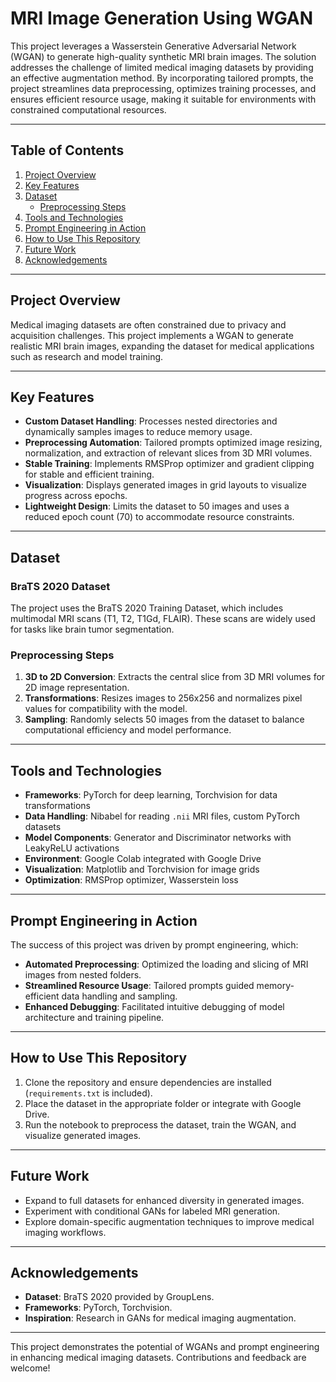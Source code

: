# MRI Image Generation Using WGAN

This project leverages a Wasserstein Generative Adversarial Network (WGAN) to generate high-quality synthetic MRI brain images. The solution addresses the challenge of limited medical imaging datasets by providing an effective augmentation method. By incorporating tailored prompts, the project streamlines data preprocessing, optimizes training processes, and ensures efficient resource usage, making it suitable for environments with constrained computational resources.

---

## Table of Contents
1. [Project Overview](#project-overview)
2. [Key Features](#key-features)
3. [Dataset](#dataset)
   - [Preprocessing Steps](#preprocessing-steps)
4. [Tools and Technologies](#tools-and-technologies)
5. [Prompt Engineering in Action](#prompt-engineering-in-action)
6. [How to Use This Repository](#how-to-use-this-repository)
7. [Future Work](#future-work)
8. [Acknowledgements](#acknowledgements)

---

## Project Overview

Medical imaging datasets are often constrained due to privacy and acquisition challenges. This project implements a WGAN to generate realistic MRI brain images, expanding the dataset for medical applications such as research and model training.

---

## Key Features
- **Custom Dataset Handling**: Processes nested directories and dynamically samples images to reduce memory usage.
- **Preprocessing Automation**: Tailored prompts optimized image resizing, normalization, and extraction of relevant slices from 3D MRI volumes.
- **Stable Training**: Implements RMSProp optimizer and gradient clipping for stable and efficient training.
- **Visualization**: Displays generated images in grid layouts to visualize progress across epochs.
- **Lightweight Design**: Limits the dataset to 50 images and uses a reduced epoch count (70) to accommodate resource constraints.

---

## Dataset

### BraTS 2020 Dataset
The project uses the BraTS 2020 Training Dataset, which includes multimodal MRI scans (T1, T2, T1Gd, FLAIR). These scans are widely used for tasks like brain tumor segmentation.

### Preprocessing Steps
1. **3D to 2D Conversion**: Extracts the central slice from 3D MRI volumes for 2D image representation.
2. **Transformations**: Resizes images to 256x256 and normalizes pixel values for compatibility with the model.
3. **Sampling**: Randomly selects 50 images from the dataset to balance computational efficiency and model performance.

---

## Tools and Technologies
- **Frameworks**: PyTorch for deep learning, Torchvision for data transformations
- **Data Handling**: Nibabel for reading `.nii` MRI files, custom PyTorch datasets
- **Model Components**: Generator and Discriminator networks with LeakyReLU activations
- **Environment**: Google Colab integrated with Google Drive
- **Visualization**: Matplotlib and Torchvision for image grids
- **Optimization**: RMSProp optimizer, Wasserstein loss

---

## Prompt Engineering in Action

The success of this project was driven by prompt engineering, which:
- **Automated Preprocessing**: Optimized the loading and slicing of MRI images from nested folders.
- **Streamlined Resource Usage**: Tailored prompts guided memory-efficient data handling and sampling.
- **Enhanced Debugging**: Facilitated intuitive debugging of model architecture and training pipeline.

---

## How to Use This Repository

1. Clone the repository and ensure dependencies are installed (`requirements.txt` is included).
2. Place the dataset in the appropriate folder or integrate with Google Drive.
3. Run the notebook to preprocess the dataset, train the WGAN, and visualize generated images.

---

## Future Work
- Expand to full datasets for enhanced diversity in generated images.
- Experiment with conditional GANs for labeled MRI generation.
- Explore domain-specific augmentation techniques to improve medical imaging workflows.

---

## Acknowledgements
- **Dataset**: BraTS 2020 provided by GroupLens.
- **Frameworks**: PyTorch, Torchvision.
- **Inspiration**: Research in GANs for medical imaging augmentation.

---

This project demonstrates the potential of WGANs and prompt engineering in enhancing medical imaging datasets. Contributions and feedback are welcome!
